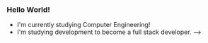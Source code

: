 ### Hello World!

- I'm currently studying Computer Engineering!
- I'm studying development to become a full stack developer.
-->
